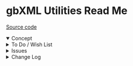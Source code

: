 # gbXML Utilities Read Me

[Source code](  )

<details open >

<summary>Concept</summary>


</details>

<details>

<summary>To Do / Wish List</summary>


</details>

<details>

<summary>Issues</summary>


</details>

<details>

<summary>Change Log</summary>

### 2019-10-21 ~ Theo

GBXU 0.17.06-0

* F: Add lazy loading only if file size > 5000000


### 2019-07-24 ~ Theo

* F - First commit

</details>